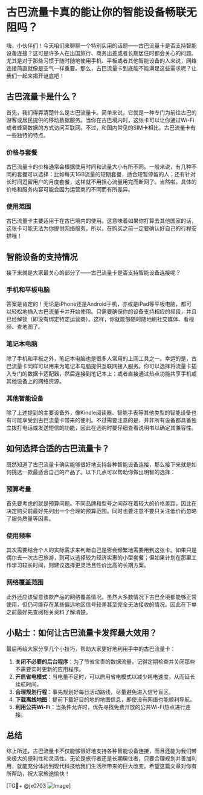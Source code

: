 # 古巴流量卡真的能让你的智能设备畅联无阻吗？

嗨，小伙伴们！今天咱们来聊聊一个特别实用的话题——古巴流量卡是否支持智能设备连接？这可是许多人在出国旅行、商务出差或者长期居住时都会关心的问题。尤其是对于那些习惯于随时随地使用手机、平板或者其他智能设备的人来说，网络连接简直就像是空气一样重要。那么，古巴流量卡到底能不能满足这些需求呢？让我们一起来揭开谜底吧！

## 古巴流量卡是什么？

首先，我们得弄清楚什么是古巴流量卡。简单来说，它就是一种专门为前往古巴的游客或居民提供的移动数据服务。当你在古巴境内时，这张卡可以让你通过Wi-Fi或者蜂窝数据的方式访问互联网。不过，和国内常见的SIM卡相比，古巴流量卡有一些独特的特点。

### 价格与套餐

古巴流量卡的价格通常会根据使用时间和流量大小有所不同。一般来说，有几种不同的套餐可以选择：比如每天1GB流量的短期套餐，适合短暂停留的人；还有针对长时间逗留用户的月度套餐，这样就不用担心流量用完而断网了。当然啦，具体的价格和服务内容可能会因为运营商的不同而有所差异。

### 使用范围

古巴流量卡主要适用于在古巴境内的使用。这意味着如果你打算去其他国家的话，这张卡可能无法为你提供网络服务。所以，在购买之前一定要确认好自己的行程安排哦！

## 智能设备的支持情况

接下来就是大家最关心的部分了——古巴流量卡是否支持智能设备连接呢？

### 手机和平板电脑

答案是肯定的！无论是iPhone还是Android手机，亦或是iPad等平板电脑，都可以轻松地插入古巴流量卡并开始使用。只需要确保你的设备支持相应的频段，并且已经解锁（即没有绑定特定运营商）。这样，你就能够随时随地刷社交媒体、看视频、查地图了。

### 笔记本电脑

除了手机和平板之外，笔记本电脑也是很多人常用的上网工具之一。幸运的是，古巴流量卡同样可以用来为笔记本电脑提供互联网接入服务。你可以选择将流量卡插入专门的数据卡适配器，然后连接到笔记本上；或者直接通过热点功能共享手机或其他设备上的网络资源。

### 其他智能设备

除了上述提到的主要设备外，像Kindle阅读器、智能手表等其他类型的智能设备也有可能享受到古巴流量卡带来的便利。不过需要注意的是，并非所有设备都具备独立拨打电话或发送短信的功能，因此在选购时要仔细查看说明书以确定其兼容性。

## 如何选择合适的古巴流量卡？

既然知道了古巴流量卡确实能够很好地支持各种智能设备连接，那么接下来就是如何挑选一款最适合自己的产品了。以下几点可以帮助你做出明智的选择：

### 预算考量

首先要考虑的就是预算问题。不同品牌和型号之间存在着较大的价格差距，因此在决定购买前最好先列出一个合理的预算范围。同时也要注意不要只关注低价而忽略了服务质量等因素。

### 使用频率

其次需要结合个人的实际需求来判断自己是否会频繁地需要用到这张卡。如果只是偶尔去一次古巴旅游，则可以选择较为经济实惠的小型套餐；但如果计划在那里工作学习较长时间，则建议选择更灵活且性价比高的长期方案。

### 网络覆盖范围

此外还应该留意该款产品的网络覆盖情况。虽然大多数情况下古巴全境都能够正常使用，但仍可能存在某些偏远地区信号较差甚至完全无法接收的情况。因此在下单之前最好先查阅相关资料了解清楚。

## 小贴士：如何让古巴流量卡发挥最大效用？

最后再给大家分享几个小技巧，帮助大家更好地利用手中的古巴流量卡：

1. **关闭不必要的后台程序**：为了节省宝贵的数据流量，记得定期检查并关闭那些不需要实时更新的应用程序。
2. **开启省电模式**：当电量不足时，可以启用省电模式以减少耗电速度，从而延长续航时间。
3. **合理规划行程**：事先规划好每日活动路线，尽量避免进入信号盲区。
4. **下载离线地图**：提前下载好目的地的地图信息，即使没有网络也能顺利导航。
5. **利用公共Wi-Fi**：当条件允许时，优先寻找免费开放的公共Wi-Fi热点进行连接。

## 总结

综上所述，古巴流量卡不仅能够很好地支持各种智能设备连接，而且还能为我们带来极大的便利性和灵活性。无论是旅行者还是长期居住者，只要合理规划并善加利用，就能充分体验到现代科技给我们生活所带来的巨大改变。希望这篇文章对你有所帮助，祝大家旅途愉快！

[TG💪+ @jx0703 ![Image](https://github.com/user-attachments/assets/dbca1d08-cadb-493c-b0ec-ad6f7a83f270)]